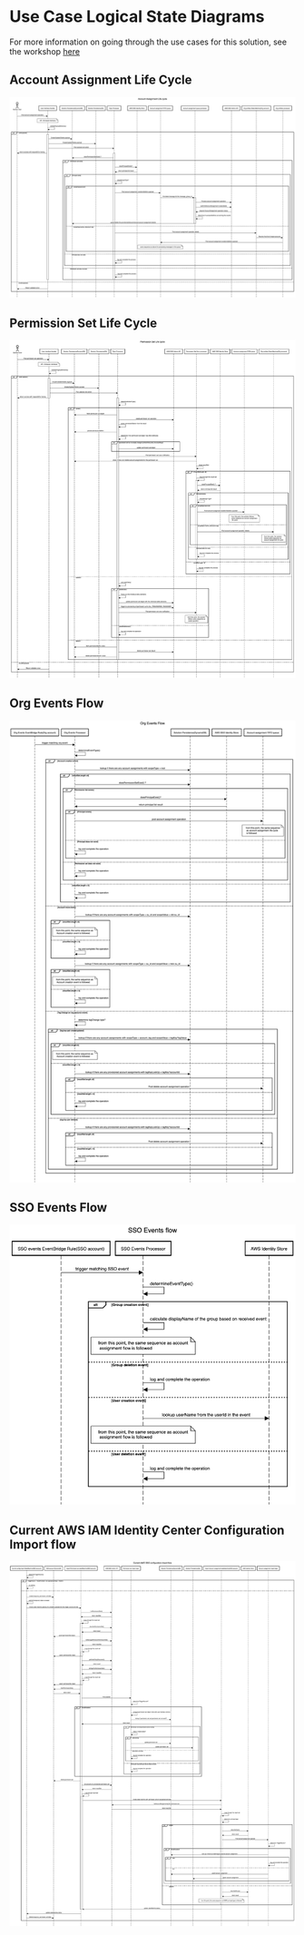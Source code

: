 # Use Case Logical State Diagrams

For more information on going through the use cases for this solution, see the workshop [here](https://catalog.workshops.aws/ssoextensions/en-US/03-usecases)

## Account Assignment Life Cycle

[![Account Assignment life cycle](../images/account-assignment-lifecycle.png)](../images/account-assignment-lifecycle.png)

## Permission Set Life Cycle

[![Permission Set life cycle](../images/permission-set-lifecycle.png)](../images/permission-set-lifecycle.png)

## Org Events Flow

[![Org events flow](../images/org-events-flow.png)](../images/org-events-flow.png)

## SSO Events Flow

[![SSO events flow](../images/sso-events-flow.png)](../images/sso-events-flow.png)

## Current AWS IAM Identity Center Configuration Import flow

[![Current AWS IAM Identity Center Configuration Import flow](../images/current-aws-sso-configuration-import-flow.png)](../images/current-aws-sso-configuration-import-flow.png)
